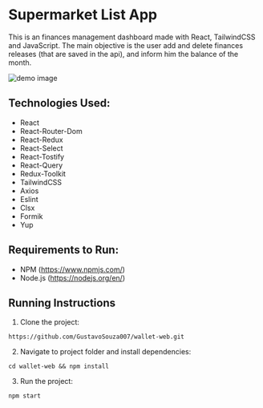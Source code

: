 # Supermarket List App

This is an finances management dashboard made with React, TailwindCSS and JavaScript. The main objective is the user add and delete finances releases (that are saved in the api), and inform him the balance of the month.

<p>
<img src="./public/images/demo.png" alt="demo image" />
</p>

## Technologies Used:

- React
- React-Router-Dom
- React-Redux
- React-Select
- React-Tostify
- React-Query
- Redux-Toolkit
- TailwindCSS
- Axios
- Eslint
- Clsx
- Formik
- Yup

## Requirements to Run:

- NPM (https://www.npmjs.com/)
- Node.js (https://nodejs.org/en/)

## Running Instructions

1. Clone the project:

```
https://github.com/GustavoSouza007/wallet-web.git
```

2. Navigate to project folder and install dependencies:

```
cd wallet-web && npm install
```

3. Run the project:

```
npm start
```
